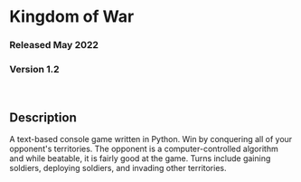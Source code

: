 # Kingdom of War
### Released May 2022
### Version 1.2

<br/>

## Description
A text-based console game written in Python. Win by conquering all
of your opponent's territories. The opponent is a computer-controlled
algorithm and while beatable, it is fairly good at the game. Turns
include gaining soldiers, deploying soldiers, and invading other
territories.
